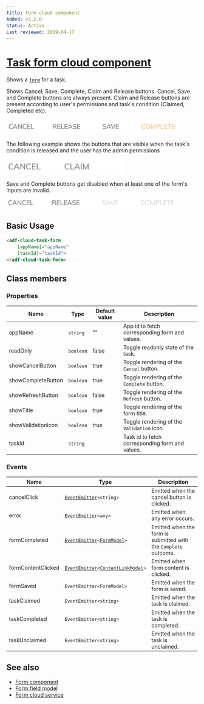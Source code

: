 ```yaml
---
Title: Form cloud component
Added: v3.2.0
Status: Active
Last reviewed: 2019-04-17
---
```


# [Task form cloud component](../../../lib/process-services-cloud/src/lib/task/task-form/components/task-form-cloud.component.ts "Defined in task-form-cloud.component.ts")

Shows a [`form`](../../../lib/process-services-cloud/src/lib/form/models/form-cloud.model.ts) for a task.

Shows Cancel, Save, Complete, Claim and Release buttons. Cancel, Save and Complete buttons are always present. Claim and Release buttons are present according to user's permissions and task's condition (Claimed, Completed etc).

![Task form cloud component screenshot](../../docassets/images/adf-task-form-cloud-1.png)

The following example shows the buttons that are visible when the task's condition is released and the user has the admin permissions

![Task form cloud component screenshot](../../docassets/images/adf-task-form-cloud-3.png)

Save and Complete buttons get disabled when at least one of the form's inputs are invalid.
![Task form cloud component screenshot](../../docassets/images/adf-task-form-cloud-2.png)

## Basic Usage

```html
<adf-cloud-task-form 
    [appName]="appName"
    [taskId]="taskId">
</adf-cloud-task-form>
```

## Class members

### Properties

| Name | Type | Default value | Description |
| --- | --- | --- | --- |
| appName | `string` | "" | App id to fetch corresponding form and values. |
| readOnly | `boolean` | false | Toggle readonly state of the task. |
| showCancelButton | `boolean` | true | Toggle rendering of the `Cancel` button. |
| showCompleteButton | `boolean` | true | Toggle rendering of the `Complete` button. |
| showRefreshButton | `boolean` | false | Toggle rendering of the `Refresh` button. |
| showTitle | `boolean` | true | Toggle rendering of the form title. |
| showValidationIcon | `boolean` | true | Toggle rendering of the `Validation` icon. |
| taskId | `string` |  | Task id to fetch corresponding form and values. |

### Events

| Name | Type | Description |
| --- | --- | --- |
| cancelClick | [`EventEmitter`](https://angular.io/api/core/EventEmitter)`<string>` | Emitted when the cancel button is clicked. |
| error | [`EventEmitter`](https://angular.io/api/core/EventEmitter)`<any>` | Emitted when any error occurs. |
| formCompleted | [`EventEmitter`](https://angular.io/api/core/EventEmitter)`<`[`FormModel`](../../../lib/core/form/components/widgets/core/form.model.ts)`>` | Emitted when the form is submitted with the `Complete` outcome. |
| formContentClicked | [`EventEmitter`](https://angular.io/api/core/EventEmitter)`<`[`ContentLinkModel`](../../../lib/core/form/components/widgets/core/content-link.model.ts)`>` | Emitted when form content is clicked. |
| formSaved | `EventEmitter<FormModel>` | Emitted when the form is saved. |
| taskClaimed | `EventEmitter<string>` | Emitted when the task is claimed. |
| taskCompleted | `EventEmitter<string>` | Emitted when the task is completed. |
| taskUnclaimed | `EventEmitter<string>` | Emitted when the task is unclaimed. |

## See also

*   [Form component](./form-cloud.component.md)
*   [Form field model](../../core/models/form-field.model.md)
*   [Form cloud service](../services/form-cloud.service.md)
